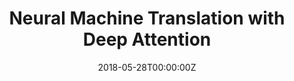 ---
title: "Neural Machine Translation with Deep Attention"
authors:
- Biao Zhang
- Deyi Xiong
- Jinsong Su
author_notes:
- 
- 
- "通讯作者"
date: "2018-05-28T00:00:00Z"
publishDate: "2025-05-28T17:51:53+00:00"
publication_types: [1）文本机器翻译]
publication: "**IEEE Transactions on Pattern Analysis and Machine Intelligence.** (CCF-A类)"
---